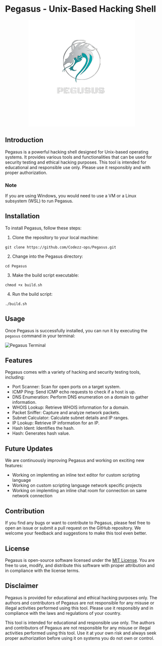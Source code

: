 # Pegasus - Unix-Based Hacking Shell

<p align="center">
    <img src="images/pegasus.png" alt="pegasus logo">
</p>

## Introduction

Pegasus is a powerful hacking shell designed for Unix-based operating systems. It provides various tools and functionalities that can be used for security testing and ethical hacking purposes. This tool is intended for educational and responsible use only. Please use it responsibly and with proper authorization.

### Note

If you are using Windows, you would need to use a VM or a Linux subsystem (WSL) to run Pegasus.

## Installation

To install Pegasus, follow these steps:

1. Clone the repository to your local machine:

`git clone https://github.com/Codezz-ops/Pegasus.git`

2. Change into the Pegasus directory:

`cd Pegasus`

3. Make the build script executable:

`chmod +x build.sh`

4. Run the build script:

`./build.sh`

## Usage

Once Pegasus is successfully installed, you can run it by executing the `pegasus` command in your terminal:

![Pegasus Terminal](https://github.com/Codezz-ops/Pegasus/assets/112660193/32d2fd19-b35d-469c-935c-34eb8f28d95c)

## Features

Pegasus comes with a variety of hacking and security testing tools, including:

- Port Scanner: Scan for open ports on a target system.
- ICMP Ping: Send ICMP echo requests to check if a host is up.
- DNS Enumeration: Perform DNS enumeration on a domain to gather information.
- WHOIS Lookup: Retrieve WHOIS information for a domain.
- Packet Sniffer: Capture and analyze network packets.
- Subnet Calculator: Calculate subnet details and IP ranges.
- IP Lookup: Retrieve IP information for an IP.
- Hash Ident: Identifies the hash.
- Hash: Generates hash value. 

## Future Updates

We are continuously improving Pegasus and working on exciting new features:

- Working on implemting an inline text editor for custom scripting language
- Working on custom scripting language network specific projects  
- Working on implemting an inline chat room for connection on same network connection

## Contribution

If you find any bugs or want to contribute to Pegasus, please feel free to open an issue or submit a pull request on the GitHub repository. We welcome your feedback and suggestions to make this tool even better.

## License

Pegasus is open-source software licensed under the [MIT License](https://github.com/codezz-ops/pegasus/blob/main/LICENSE). You are free to use, modify, and distribute this software with proper attribution and in compliance with the license terms.

## Disclaimer

Pegasus is provided for educational and ethical hacking purposes only. The authors and contributors of Pegasus are not responsible for any misuse or illegal activities performed using this tool. Please use it responsibly and in compliance with the laws and regulations of your country.

This tool is intended for educational and responsible use only. The authors and contributors of Pegasus are not responsible for any misuse or illegal activities performed using this tool. Use it at your own risk and always seek proper authorization before using it on systems you do not own or control.
